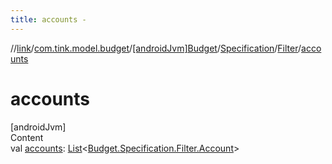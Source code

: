 ```yaml
---
title: accounts -
---
```

//[link](../../../../index.md)/[com.tink.model.budget](../../../index.md)/[[androidJvm]Budget](../../index.md)/[Specification](../index.md)/[Filter](index.md)/[accounts](accounts.md)



# accounts  
[androidJvm]  
Content  
val [accounts](accounts.md): [List](https://kotlinlang.org/api/latest/jvm/stdlib/kotlin.collections/-list/index.html)<[Budget.Specification.Filter.Account](-account/index.md)>  



